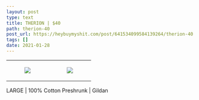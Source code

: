 ```yaml
---
layout: post
type: text
title: THERION | $40
path: therion-40
post_url: https://heybuymyshit.com/post/641534099584139264/therion-40
tags: []
date: 2021-01-28
---
```




<table style="width:100%;"><tr><td style="vertical-align:top;">
      <figure class="tmblr-full" data-orig-height="2048" data-orig-width="1365" data-orig-src="https://concertshirts.netlify.app/shirts/0385/0385-01.jpg"><img src="https://64.media.tumblr.com/12163beb31aff07a77f496c496bc18ea/9fa40bc1ee762baa-fd/s540x810/93bcbd110c764b3fb68d175550cf9bf566201142.jpg" data-orig-height="2048" data-orig-width="1365" data-orig-src="https://concertshirts.netlify.app/shirts/0385/0385-01.jpg"/></figure></td>
    <td style="vertical-align:top;">
      <figure class="tmblr-full" data-orig-height="2048" data-orig-width="1365" data-orig-src="https://concertshirts.netlify.app/shirts/0385/0385-02.jpg"><img src="https://64.media.tumblr.com/580b0091c31c743154444171ba4ad97d/9fa40bc1ee762baa-d7/s540x810/828abe84bf66cec0cf9ea96481dd63ce617e465a.jpg" data-orig-height="2048" data-orig-width="1365" data-orig-src="https://concertshirts.netlify.app/shirts/0385/0385-02.jpg"/></figure></td>
  </tr></table><p>
  LARGE | 100% Cotton Preshrunk | Gildan
</p>
